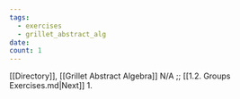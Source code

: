 ```yaml
---
tags:
  - exercises
  - grillet_abstract_alg
date:
count: 1
---
```

[[Directory]], [[Grillet Abstract Algebra]]
N/A ;; [[1.2. Groups Exercises.md|Next]]
1. 
